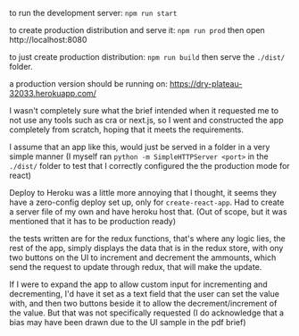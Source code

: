 to run the development server:
`npm run start`

to create production distribution and serve it:
`npm run prod`
then open http://localhost:8080

to just create production distribution:
`npm run build`
then serve the `./dist/` folder.

a production version should be running on:
https://dry-plateau-32033.herokuapp.com/ 

I wasn't completely sure what the brief intended when it requested me to not use any tools such as cra or next.js, so I went and constructed the app completely from scratch, hoping that it meets the requirements.

I assume that an app like this, would just be served in a folder in a very simple manner (I myself ran `python -m SimpleHTTPServer <port>` in the `./dist/` folder to test that I correctly configured the the production mode for react)

Deploy to Heroku was a little more annoying that I thought, it seems they have a zero-config deploy set up, only for `create-react-app`. Had to create a server file of my own and have heroku host that. (Out of scope, but it was mentioned that it has to be production ready)

the tests written are for the redux functions, that's where any logic lies, the rest of the app, simply displays the data that is in the redux store, with ony two buttons on the UI to increment and decrement the ammounts, which send the request to update through redux, that will make the update.

If I were to expand the app to allow custom input for incrementing and decrementing, I'd have it set as a text field that the user can set the value with, and then two buttons beside it to allow the decrement/increment of the value. But that was not specifically requested (I do acknowledge that a bias may have been drawn due to the UI sample in the pdf brief)
